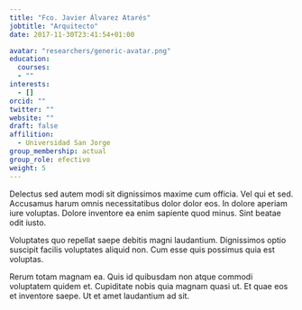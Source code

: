 ```yaml
---
title: "Fco. Javier Álvarez Atarés"
jobtitle: "Arquitecto"
date: 2017-11-30T23:41:54+01:00

avatar: "researchers/generic-avatar.png"
education:
  courses:
  - ""
interests:
  - []
orcid: ""
twitter: ""
website: ""
draft: false
affilition:
  - Universidad San Jorge
group_membership: actual
group_role: efectivo
weight: 5
---
```


Delectus sed autem modi sit dignissimos maxime cum officia. Vel qui et sed. Accusamus harum omnis necessitatibus dolor dolor eos. In dolore aperiam iure voluptas. Dolore inventore ea enim sapiente quod minus. Sint beatae odit iusto.

Voluptates quo repellat saepe debitis magni laudantium. Dignissimos optio suscipit facilis voluptates aliquid non. Cum esse quis possimus quia est voluptas.

Rerum totam magnam ea. Quis id quibusdam non atque commodi voluptatem quidem et. Cupiditate nobis quia magnam quasi ut. Et quae eos et inventore saepe. Ut et amet laudantium ad sit.
